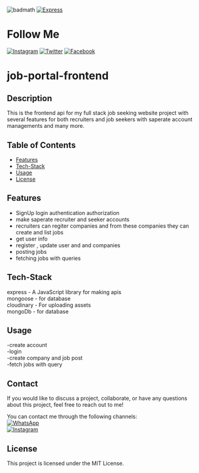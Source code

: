 # <job-portal-frontend>


![badmath](https://img.shields.io/github/languages/top/lernantino/badmath)
[![Express](https://img.shields.io/badge/Express-4.x-green?logo=express&logoColor=white)](https://expressjs.com/)

# Follow Me
[![Instagram](https://img.shields.io/badge/Instagram-follow%20me-blue?logo=instagram&logoColor=white)](https://www.instagram.com/i._.4bdull4h?igsh=OHpxeHZ1dHQxOTls)
[![Twitter](https://img.shields.io/badge/Twitter-follow%20me-blue?logo=twitter&logoColor=white)](https://x.com/M_Abdullah419?t=pPA8rSfnOagO2rf6i6RZyg&s=09)
[![Facebook](https://img.shields.io/badge/Facebook-follow%20me-blue?logo=facebook&logoColor=white)](https://www.facebook.com/abdullah.rafique.5891?mibextid=ZbWKwL)

# job-portal-frontend
## Description

This is the frontend api for my full stack job seeking website project with several features for both recruiters and job seekers with saperate account managements and many more.


## Table of Contents

- [Features](#Features)
- [Tech-Stack](#Tech-Stack)
- [Usage](#Usage)
- [License](#License)

## Features
 
- SignUp login authentication authorization  
- make saperate recruiter and seeker accounts  
- recruiters can regiter companies and from these companies they can create and list jobs  
- get user info  
- register , update user and and companies  
- posting jobs     
- fetching jobs with queries       

## Tech-Stack

express - A JavaScript library for making apis  
mongoose - for database    
cloudinary - For uploading assets    
mongoDb - for database


## Usage
-create account  
-login  
-create company and job post  
-fetch jobs with query  


## Contact

If you would like to discuss a project, collaborate, or have any questions about this project, feel free to reach out to me!

You can contact me through the following channels:  
[![WhatsApp](https://img.shields.io/badge/WhatsApp-contact%20me-green?logo=whatsapp&logoColor=white)](https://wa.link/23a6xv)  
[![Instagram](https://img.shields.io/badge/Instagram-contact%20me-blue?logo=instagram&logoColor=white)](https://www.instagram.com/i._.4bdull4h?igsh=OHpxeHZ1dHQxOTls)  



## License

This project is licensed under the MIT License.
